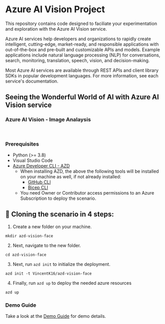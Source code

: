 # Azure AI Vision Project

This repository contains code designed to faciliate your experimentation and exploration with the Azure AI Vision service. 

Azure AI services help developers and organizations to rapidly create intelligent, cutting-edge, market-ready, and responsible applications with out-of-the-box and pre-built and customizable APIs and models. Example applications include natural language processing (NLP) for conversations, search, monitoring, translation, speech, vision, and decision-making.

Most Azure AI services are available through REST APIs and client library SDKs in popular development languages. For more information, see each service's documentation.

## Seeing the Wonderful World of AI with Azure AI Vision service
### Azure AI Vision - Image Analaysis
<br>

### Prerequisites
- Python (>= 3.8)
- Visual Studio Code
- [Azure Developer CLI - AZD](https://learn.microsoft.com/en-us/azure/developer/azure-developer-cli/install-azd)
    - When installing AZD, the above the following tools will be installed on your machine as well, if not already installed:
        - [GitHub CLI](https://cli.github.com)
        - [Bicep CLI](https://learn.microsoft.com/en-us/azure/azure-resource-manager/bicep/install)
    - You need Owner or Contributor access permissions to an Azure Subscription to  deploy the scenario.

## 🚀 Cloning the scenario in 4 steps:

1. Create a new folder on your machine.
```
mkdir azd-vision-face
```
2. Next, navigate to the new folder.
```
cd azd-vision-face
```
3. Next, run `azd init` to initialize the deployment.
```
azd init -t VincentK16/azd-vision-face
```
4. Finally, run `azd up` to deploy the needed azure resources
```
azd up
```

### Demo Guide

Take a look at the [Demo Guide](./demoguide/demoguide.md) for demo details.

